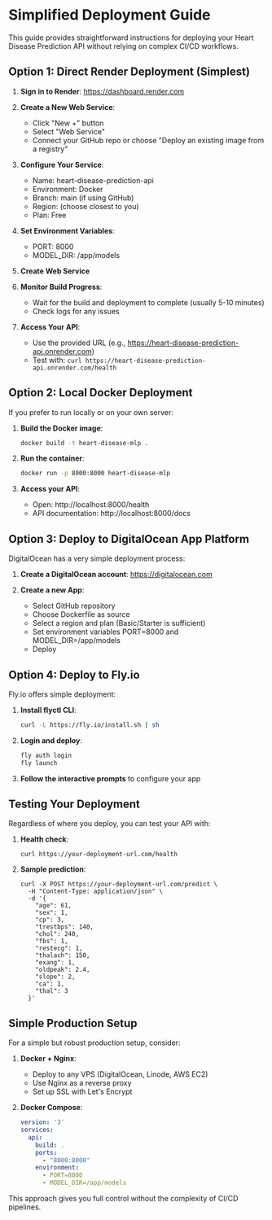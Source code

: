 # Simplified Deployment Guide

This guide provides straightforward instructions for deploying your Heart Disease Prediction API without relying on complex CI/CD workflows.

## Option 1: Direct Render Deployment (Simplest)

1. **Sign in to Render**: https://dashboard.render.com

2. **Create a New Web Service**:
   - Click "New +" button
   - Select "Web Service"
   - Connect your GitHub repo or choose "Deploy an existing image from a registry"

3. **Configure Your Service**:
   - Name: heart-disease-prediction-api
   - Environment: Docker
   - Branch: main (if using GitHub)
   - Region: (choose closest to you)
   - Plan: Free

4. **Set Environment Variables**:
   - PORT: 8000
   - MODEL_DIR: /app/models

5. **Create Web Service**

6. **Monitor Build Progress**:
   - Wait for the build and deployment to complete (usually 5-10 minutes)
   - Check logs for any issues

7. **Access Your API**:
   - Use the provided URL (e.g., https://heart-disease-prediction-api.onrender.com)
   - Test with: `curl https://heart-disease-prediction-api.onrender.com/health`

## Option 2: Local Docker Deployment

If you prefer to run locally or on your own server:

1. **Build the Docker image**:
   ```bash
   docker build -t heart-disease-mlp .
   ```

2. **Run the container**:
   ```bash
   docker run -p 8000:8000 heart-disease-mlp
   ```

3. **Access your API**:
   - Open: http://localhost:8000/health
   - API documentation: http://localhost:8000/docs

## Option 3: Deploy to DigitalOcean App Platform

DigitalOcean has a very simple deployment process:

1. **Create a DigitalOcean account**: https://digitalocean.com

2. **Create a new App**:
   - Select GitHub repository
   - Choose Dockerfile as source
   - Select a region and plan (Basic/Starter is sufficient)
   - Set environment variables PORT=8000 and MODEL_DIR=/app/models
   - Deploy

## Option 4: Deploy to Fly.io

Fly.io offers simple deployment:

1. **Install flyctl CLI**:
   ```bash
   curl -L https://fly.io/install.sh | sh
   ```

2. **Login and deploy**:
   ```bash
   fly auth login
   fly launch
   ```

3. **Follow the interactive prompts** to configure your app

## Testing Your Deployment

Regardless of where you deploy, you can test your API with:

1. **Health check**:
   ```
   curl https://your-deployment-url.com/health
   ```

2. **Sample prediction**:
   ```
   curl -X POST https://your-deployment-url.com/predict \
     -H "Content-Type: application/json" \
     -d '{
       "age": 61,
       "sex": 1,
       "cp": 3,
       "trestbps": 140,
       "chol": 240,
       "fbs": 1,
       "restecg": 1,
       "thalach": 150,
       "exang": 1,
       "oldpeak": 2.4,
       "slope": 2,
       "ca": 1,
       "thal": 3
     }'
   ```

## Simple Production Setup

For a simple but robust production setup, consider:

1. **Docker + Nginx**:
   - Deploy to any VPS (DigitalOcean, Linode, AWS EC2)
   - Use Nginx as a reverse proxy
   - Set up SSL with Let's Encrypt

2. **Docker Compose**:
   ```yaml
   version: '3'
   services:
     api:
       build: .
       ports:
         - "8000:8000"
       environment:
         - PORT=8000
         - MODEL_DIR=/app/models
   ```

This approach gives you full control without the complexity of CI/CD pipelines.